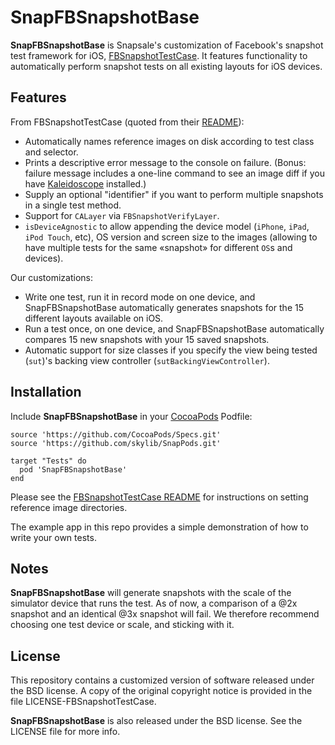 # SnapFBSnapshotBase

**SnapFBSnapshotBase** is Snapsale's customization of Facebook's snapshot test framework for iOS, [FBSnapshotTestCase](https://github.com/facebook/ios-snapshot-test-case). It features functionality to automatically perform snapshot tests on all existing layouts for iOS devices.

## Features

From FBSnapshotTestCase (quoted from their [README](https://github.com/facebook/ios-snapshot-test-case)):
- Automatically names reference images on disk according to test class and
  selector.
- Prints a descriptive error message to the console on failure. (Bonus:
  failure message includes a one-line command to see an image diff if
  you have [Kaleidoscope](http://www.kaleidoscopeapp.com) installed.)
- Supply an optional "identifier" if you want to perform multiple snapshots
  in a single test method.
- Support for `CALayer` via `FBSnapshotVerifyLayer`.
- `isDeviceAgnostic` to allow appending the device model (`iPhone`, `iPad`, `iPod Touch`, etc), OS version and screen size to the images (allowing to have multiple tests for the same «snapshot» for different `OS`s and devices).

Our customizations:
- Write one test, run it in record mode on one device, and SnapFBSnapshotBase automatically generates snapshots for the 15 different layouts available on iOS.
- Run a test once, on one device, and SnapFBSnapshotBase automatically compares 15 new snapshots with your 15 saved snapshots.
- Automatic support for size classes if you specify the view being tested (`sut`)'s backing view controller (`sutBackingViewController`).

## Installation

Include **SnapFBSnapshotBase** in your [CocoaPods](https://github.com/cocoapods/cocoapods) Podfile:

```
source 'https://github.com/CocoaPods/Specs.git'
source 'https://github.com/skylib/SnapPods.git'
```

```
target "Tests" do
  pod 'SnapFBSnapshotBase'
end
```

Please see the [FBSnapshotTestCase README](https://github.com/facebook/ios-snapshot-test-case) for instructions on setting reference image directories.

The example app in this repo provides a simple demonstration of how to write your own tests.

## Notes

**SnapFBSnapshotBase** will generate snapshots with the scale of the simulator device that runs the test. As of now, a comparison of a @2x snapshot and an identical @3x snapshot will fail. We therefore recommend choosing one test device or scale, and sticking with it.

## License

This repository contains a customized version of software released under the BSD license. A copy of the original copyright notice is provided in the file LICENSE-FBSnapshotTestCase.

**SnapFBSnapshotBase** is also released under the BSD license. See the LICENSE file for more info.
